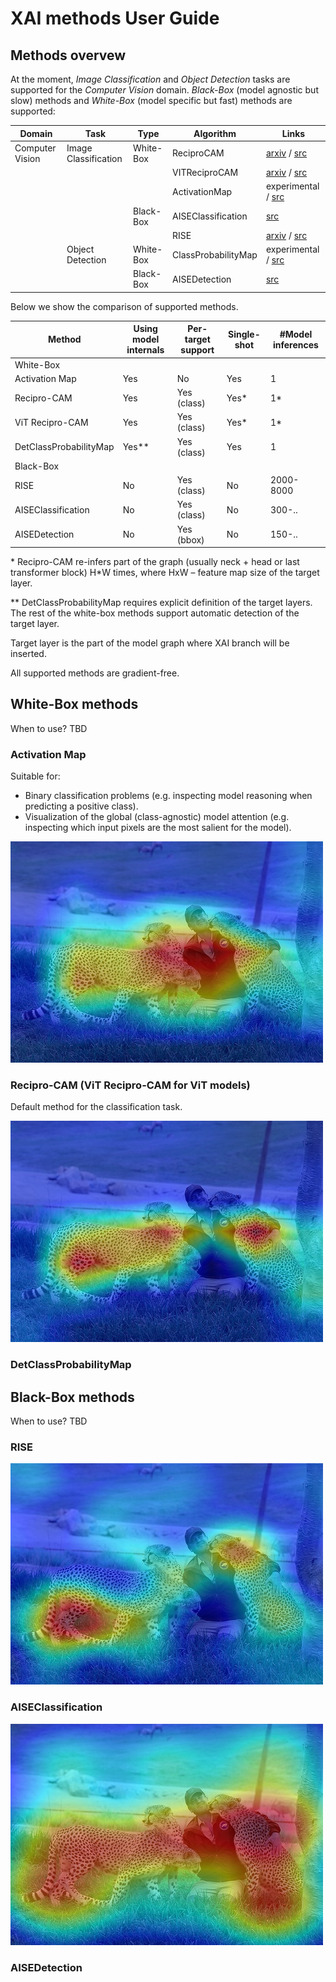 # XAI methods User Guide

## Methods overvew

At the moment, *Image Classification* and *Object Detection* tasks are supported for the *Computer Vision* domain.
*Black-Box* (model agnostic but slow) methods and *White-Box* (model specific but fast) methods are supported:

| Domain          | Task                 | Type      | Algorithm           | Links |
|-----------------|----------------------|-----------|---------------------|-------|
| Computer Vision | Image Classification | White-Box | ReciproCAM          | [arxiv](https://arxiv.org/abs/2209.14074) / [src](openvino_xai/methods/white_box/recipro_cam.py) |
|                 |                      |           | VITReciproCAM       | [arxiv](https://arxiv.org/abs/2310.02588) / [src](openvino_xai/methods/white_box/recipro_cam.py) |
|                 |                      |           | ActivationMap       | experimental / [src](openvino_xai/methods/white_box/activation_map.py)                           |
|                 |                      | Black-Box | AISEClassification  | [src](openvino_xai/methods/black_box/aise.py)                                                    |
|                 |                      |           | RISE                | [arxiv](https://arxiv.org/abs/1806.07421v3) / [src](openvino_xai/methods/black_box/rise.py)      |
|                 | Object Detection     | White-Box | ClassProbabilityMap | experimental / [src](openvino_xai/methods/white_box/det_class_probability_map.py)                |
|                 |                      | Black-Box | AISEDetection       | [src](openvino_xai/methods/black_box/aise.py)                                                    |


Below we show the comparison of supported methods.

| Method                 | Using model internals | Per-target support | Single-shot | #Model inferences |
|------------------------|-----------------------|--------------------|-------------|-------------------|
| White-Box              |                       |                    |             |                   |
| Activation Map         | Yes                   | No                 | Yes         | 1                 |
| Recipro-CAM            | Yes                   | Yes (class)        | Yes*        | 1*                |
| ViT Recipro-CAM        | Yes                   | Yes (class)        | Yes*        | 1*                |
| DetClassProbabilityMap | Yes**                | Yes (class)        | Yes         | 1                 |
| Black-Box              |                       |                    |             |                   |
| RISE                   | No                    | Yes (class)        | No          | 2000-8000         |
| AISEClassification     | No                    | Yes (class)        | No          | 300-..            |
| AISEDetection          | No                    | Yes (bbox)         | No          | 150-..            |

\* Recipro-CAM re-infers part of the graph (usually neck + head or last transformer block) H*W times, where HxW – feature map size of the target layer.

** DetClassProbabilityMap requires explicit definition of the target layers. The rest of the white-box methods support automatic detection of the target layer.

Target layer is the part of the model graph where XAI branch will be inserted.

All supported methods are gradient-free.


## White-Box methods
When to use? TBD

### Activation Map
Suitable for:
- Binary classification problems (e.g. inspecting model reasoning when predicting a positive class).
- Visualization of the global (class-agnostic) model attention (e.g. inspecting which input pixels are the most salient for the model).

![OpenVINO XAI Architecture](_static/map_samples/ActivationMap_resnet18.a1_in1k_activation_map.jpg)

### Recipro-CAM (ViT Recipro-CAM for ViT models)
Default method for the classification task.

![OpenVINO XAI Architecture](_static/map_samples/ReciproCAM_resnet18.a1_in1k_293.jpg)

### DetClassProbabilityMap


## Black-Box methods
When to use? TBD

### RISE
![OpenVINO XAI Architecture](_static/map_samples/RISE_BALANCE_resnet18.a1_in1k_293.jpg)

### AISEClassification
![OpenVINO XAI Architecture](_static/map_samples/AISE_BALANCE_resnet18.a1_in1k_293.jpg)

### AISEDetection
